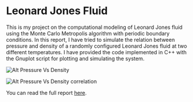 # Leonard Jones Fluid 
This is my project on the computational modeling of Leonard Jones fluid using the Monte Carlo Metropolis algorithm with periodic boundary conditions. In this report, I have tried to simulate the relation between pressure and density of a randomly configured Leonard Jones fluid at two different temperatures. I have provided the code implemented in C++ with the Gnuplot script for plotting and simulating the system.

![Alt Pressure Vs Density](https://github.com/apratimr7/simple_projects/blob/main/Leonard%20Jones%20Fluid/Pressure%20vs%20Density%20graph.png)

![Alt Pressure Vs Density correlation](https://github.com/apratimr7/simple_projects/blob/main/Leonard%20Jones%20Fluid/Correlation%20graph.png)


You can read the full report [here](https://github.com/apratimr7/simple_projects/blob/main/Leonard%20Jones%20Fluid/Leonard%20jones%20Report.pdf).
